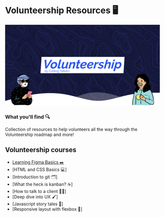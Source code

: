 # Volunteership Resources :desktop_computer:

![Logo_Volunteership](./images/github-banner.png)

### What you'll find :mag:

Collection of resources to help volunteers all the way through the Volunteership roadmap and more!

## Volunteership courses

-   [Learning Figma Basics :black_nib:](https://github.com/Coding-Talkers/volunteer-resources/blob/master/courses/Figma-Basics/1.home.md)
-   [HTML and CSS Basics :computer:]
-   [Introduction to git :card_index_dividers:]
-   [What the heck is kanban? :coffee:]
-   [How to talk to a client :massage_man:]
-   [Deep dive into UX :paintbrush:]
-   [Javascript story tales :notebook:]
-   [Responsive layout with flexbox :iphone:]
